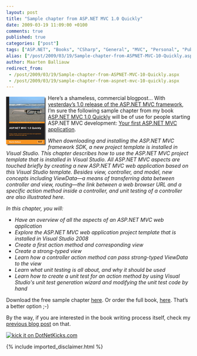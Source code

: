 ```yaml
---
layout: post
title: "Sample chapter from ASP.NET MVC 1.0 Quickly"
date: 2009-03-19 11:09:00 +0100
comments: true
published: true
categories: ["post"]
tags: ["ASP.NET", "Books", "CSharp", "General", "MVC", "Personal", "Publications"]
alias: ["/post/2009/03/19/Sample-chapter-from-ASPNET-MVC-10-Quickly.aspx", "/post/2009/03/19/sample-chapter-from-aspnet-mvc-10-quickly.aspx"]
author: Maarten Balliauw
redirect_from:
 - /post/2009/03/19/Sample-chapter-from-ASPNET-MVC-10-Quickly.aspx
 - /post/2009/03/19/sample-chapter-from-aspnet-mvc-10-quickly.aspx
---
```

<p>
<a href="http://www.packtpub.com/asp-net-model-view-controller-1-0-quickly/book" target="_blank"><img style="display: inline; margin: 5px 5px 5px 0px; border: 0px" src="/images/WindowsLiveWriter/SamplechapterfromASP.NETMVC1.0Quickly_9D27/image_5901a146-a266-4df7-ba3d-09cbd5073314.png" border="0" alt="image" title="image" width="109" height="133" align="left" /></a> Here&rsquo;s a shameless, commercial blogpost&hellip; With <a href="/post/2009/03/18/ASPNET-MVC-10-has-been-released!.aspx" target="_blank">yesterday&rsquo;s 1.0 release of the ASP.NET MVC framework</a>, I&rsquo;m sure the following sample chapter from my book <a href="http://www.packtpub.com/asp-net-model-view-controller-1-0-quickly/book" target="_blank">ASP.NET MVC 1.0 Quickly</a> will be of use for people starting ASP.NET MVC development: <a href="http://www.packtpub.com/files/asp-net-mvc-1-0-quickly-sample-chapter-2-your-first-asp-net-mvc-application.pdf" target="_blank">Your first ASP.NET MVC application</a>.
</p>
<p>
<em>When downloading and installing the ASP.NET MVC framework SDK, a new project template is installed in Visual Studio. This chapter describes how to use the ASP.NET MVC project template that is installed in Visual Studio. All ASP.NET MVC aspects are touched briefly by creating a new ASP.NET MVC web application based on this Visual Studio template. Besides view, controller, and model, new concepts including ViewData&mdash;a means of transferring data between controller and view, routing&mdash;the link between a web browser URL and a specific action method inside a controller, and unit testing of a controller are also illustrated here.</em>
</p>
<p>
<em>In this chapter, you will:</em>
</p>
<ul>
	<li><em>Have an overview of all the aspects of an ASP.NET MVC web application</em></li>
	<li><em>Explore the ASP.NET MVC web application project template that is installed in Visual Studio 2008</em></li>
	<li><em>Create a first action method and corresponding view</em></li>
	<li><em>Create a strong-typed view</em></li>
	<li><em>Learn how a controller action method can pass strong-typed ViewData to the view</em></li>
	<li><em>Learn what unit testing is all about, and why it should be used</em></li>
	<li><em>Learn how to create a unit test for an action method by using Visual Studio&#39;s unit test generation wizard and modifying the unit test code by hand</em></li>
</ul>
<p>
Download the free sample chapter <a href="http://www.packtpub.com/files/asp-net-mvc-1-0-quickly-sample-chapter-2-your-first-asp-net-mvc-application.pdf" target="_blank">here</a>. Or order the full book, <a href="http://www.packtpub.com/asp-net-model-view-controller-1-0-quickly/book" target="_blank">here</a>. That&rsquo;s a better option ;-)
</p>
<p>
By the way, if you are interested in the book writing process itself, check my <a href="/post/2009/02/17/Announcing-my-book-ASPNET-MVC-10-Quickly.aspx" target="_blank">previous blog post</a> on that.
</p>
<p>
<a href="http://www.dotnetkicks.com/kick/?url=/post/2009/03/19/Sample-chapter-from-ASPNET-MVC-10-Quickly.aspx&amp;title=Sample chapter from ASP.NET MVC 1.0 Quickly">
                    <img src="http://www.dotnetkicks.com/Services/Images/KickItImageGenerator.ashx?url=/post/2009/03/19/Sample-chapter-from-ASPNET-MVC-10-Quickly.aspx" border="0" alt="kick it on DotNetKicks.com" />
                  </a>
</p>


{% include imported_disclaimer.html %}

